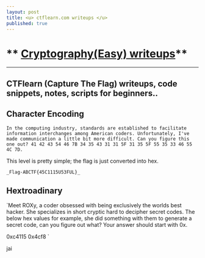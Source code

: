 ```yaml
---
layout: post
title: <u> ctflearn.com writeups </u>
published: true
---
```


#  ** <u>Cryptography(Easy) writeups</u>**
---
CTFlearn (Capture The Flag) writeups, code snippets, notes, scripts for beginners..
---

## Character Encoding
`In the computing industry, standards are established to facilitate information interchanges among American coders. Unfortunately, I've made communication a little bit more difficult. Can you figure this one out? 41 42 43 54 46 7B 34 35 43 31 31 5F 31 35 5F 55 35 33 46 55 4C 7D.`

This level is pretty simple; the flag is just converted into hex.

``` _Flag-ABCTF{45C1115U53FUL}_ ```
## Hextroadinary
`Meet ROXy, a coder obsessed with being exclusively the worlds best hacker. She specializes in short cryptic hard to decipher secret codes. The below hex values for example, she did something with them to generate a secret code, can you figure out what? Your answer should start with 0x.

0xc4115 0x4cf8 `

jai
